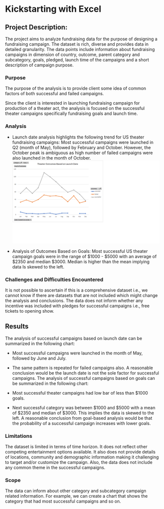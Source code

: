 # Kickstarting with Excel

##  Project Description:
The project aims to analyze fundraising data for the purpose of designing a fundraising campaign. The dataset is rich, diverse and provides data in detailed granularity. The data points include information about fundraising campaigns in dimension of country, outcome, parent category and subcategory, goals, pledged, launch time of the campaigns and a short description of campaign purpose. 

### Purpose 
The purpose of the analysis is to provide client some idea of common factors of both successful and failed campaigns. 

Since the client is interested in launching fundraising campaign for production of a theater act, the analysis is focused on the successful theater campaigns specifically fundraising goals and launch time.  

### Analysis
* Launch date analysis highlights the following trend for US theater fundraising campaigns:
Most successful campaigns were launched in Q2 (month of May), followed by February and October. However, the October peak is ambiguous as high number of failed campaigns were also launched in the month of October.
![Theater Outcomes vs. Launch Date](https://raw.githubusercontent.com/mbandyo/kickstarter-analysis/8b69d9dd69fffa5ae25a073c6bdd3c219b5a2fe2/Resources/Theater_Outcomes_vs_Launch.png)

* Analysis of Outcomes Based on Goals:
Most successful US theater campaign goals were in the range of $1000 - $5000 with an average of $2350 and median $3000. Median is higher than the mean implying data Is skewed to the left.

### Challenges and Difficulties Encountered
It is not possible to ascertain if this is a comprehensive dataset i.e., we cannot know if there are datasets that are not included which might change the analysis and conclusions.
The data does not inform whether any incentive was included with pledges for successful campaigns i.e., free tickets to opening show. 


## Results
The analysis of successful campaigns based on launch date can be summarized in the following chart:


* Most successful campaigns were launched in the month of May, followed by June and July. 
* The same pattern is repeated for failed campaigns also.
A reasonable conclusion would be the launch date is not the sole factor for successful campaigns.
The analysis of successful campaigns based on goals can be summarized in the following chart:

* Most successful theater campaigns had low bar of less than $1000 goals.

* Next successful category was between $1000 and $5000 with a mean of $2350 and median of $3000. This implies the data is skewed to the left.
A reasonable conclusion from goal-based analysis would be that the probability of a successful campaign increases with lower goals. 


### Limitations
The dataset is limited in terms of time horizon. It does not reflect other competing entertainment options available. It also does not provide details of locations, community and demographic information making it challenging to target and/or customize the campaign. Also, the data does not include any common theme in the successful campaigns.

### Scope
The data can inform about other category and subcategory campaign related information. For example, we can create a chart that shows the category that had most successful campaigns and so on. 
